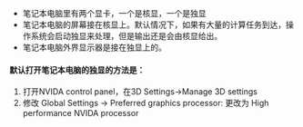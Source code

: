 - 笔记本电脑里有两个显卡，一个是核显，一个是独显
- 笔记本电脑的屏幕接在核显上。默认情况下，如果有大量的计算任务到达，操作系统会启动独显来处理，但是输出还是会由核显给出。
- 笔记本电脑外界显示器是接在独显上的。

#### 默认打开笔记本电脑的独显的方法是：
1. 打开NVIDA control panel，在3D Settings->Manage 3D settings
2. 修改 Global Settings -> Preferred graphics processor: 
更改为 High performance NVIDA processor
